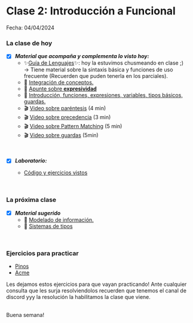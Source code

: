 # Clase 2: Introducción a Funcional
Fecha: 04/04/2024
### La clase de hoy
- [x] ***Material que acompaña y complementa lo visto hoy:***
  - ✨[Guía de Lenguajes](https://docs.google.com/document/d/e/2PACX-1vTlLkakSbp6ubcIq00PU4-Z96tg8CUSc8bO793_uftmiGjfkSn7Ug-F_y0-ieIWG6aWfuoHLJrRL8Fd/pub)✨: hoy la estuvimos chusmeando en clase ;)
       <br> -> Tiene material sobre la sintaxis básica y funciones de uso frecuente (Recuerden que puden tenerla en los parciales).
  - 📄 [Integración de conceptos.](https://docs.google.com/document/d/1QP1ftd6jvAlVZOAsVPJ_1I0O7WW9MaIrn6zfW-iJdrY/edit)
  - 📄 [Apunte sobre **expresividad**](https://wiki.uqbar.org/wiki/articles/expresividad.html)
  - 📄 [Introducción, funciones, expresiones, variables, tipos básicos, guardas.](https://docs.google.com/document/d/1W5BcOmIJMCylqAjqPw1RzPlujycbvNJueh8-Uyc2fMY/edit)
  - 🎬 [Video sobre paréntesis](https://www.youtube.com/watch?v=WV1fPlFAw8M) (4 min)
  - 🎬 [Video sobre precedencia](https://www.youtube.com/watch?v=ymCuneefgKU) (3 min)
  - 🎬 [Video sobre Pattern Matching](https://www.youtube.com/watch?v=OaPxc03WVTU) (5 min)
  - 🎬 [Video sobre guardas](https://www.youtube.com/watch?v=qv5RuZl5iCo) (5min)

<br>
  
  - [x] ***Laboratorio:***
    - [Código y ejercicios vistos](./blob/main/Funcional%20-%20funciones%20basicas.hs)
      
      <br>
  ### La próxima clase
  - [x] ***Material sugerido***
     - 📄 [Modelado de información.](https://docs.google.com/document/d/11C2UAbP70dP7sTID-ZxJm_a-5ypKxQUEuZr6GVk5yFI/edit)
     - 📄 [Sistemas de tipos](https://docs.google.com/document/d/1q2o2zCBU2LOfJs3nWG7-r6SaFHCIU5c0M4CJNmqOIO0/edit)

 <br>
 
### Ejercicios para practicar
- [Pinos](https://docs.google.com/document/d/1UTh1H0QDJ75pVPRBcUg6RLnBS6kr37qW5LNxLgwch9Q/edit?usp=sharing)
- [Acme](https://docs.google.com/document/d/1L5d971xBeB0stmGZNOUQ5hcGApC6IEXSgpuGgFT_bDw/edit?usp=sharing)

Les dejamos estos ejercicios para que vayan practicando! Ante cualquier consulta que les surja resolviendolos recuerden que tenemos el canal de discord yyy la resolución la habilitamos la clase que viene.

<br>
Buena semana!
